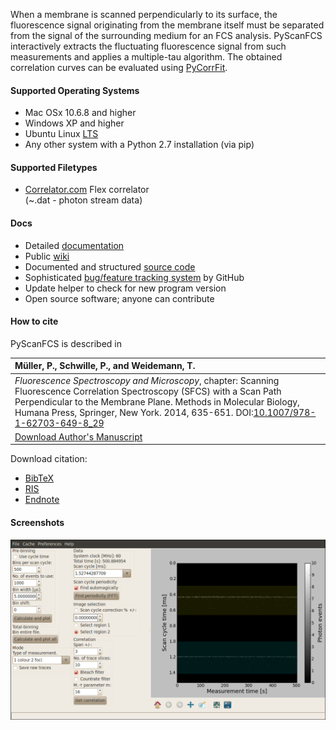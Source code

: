 When a membrane is scanned perpendicularly to its surface, the fluorescence signal
originating from the membrane itself must be separated from the signal of the
surrounding medium for an FCS analysis. PyScanFCS interactively extracts the
fluctuating fluorescence signal from such measurements and applies a multiple-tau
algorithm. The obtained correlation curves can be evaluated using
[PyCorrFit](http://FCS-analysis.github.io/PyCorrFit/).


#### Supported Operating Systems
- Mac OSx 10.6.8 and higher
- Windows XP and higher
- Ubuntu Linux [LTS](https://wiki.ubuntu.com/LTS)
- Any other system with a Python 2.7 installation (via pip)

#### Supported Filetypes
- [Correlator.com](http://correlator.com/) Flex correlator  
  (~.dat - photon stream data)

#### Docs
- Detailed [documentation](https://github.com/FCS-analysis/PyScanFCS/wiki/PyScanFCS_doc.pdf)
- Public [wiki](https://github.com/FCS-analysis/PyScanFCS/wiki)
- Documented and structured [source code](https://github.com/FCS-analysis/PyScanFCS/tree/master)
- Sophisticated [bug/feature tracking system](https://github.com/FCS-analysis/PyScanFCS/issues?state=open) by GitHub
- Update helper to check for new program version
- Open source software; anyone can contribute

#### How to cite
PyScanFCS is described in

|Müller, P., Schwille, P., and Weidemann, T. |
|:-----|
|*Fluorescence Spectroscopy and Microscopy*, chapter: Scanning Fluorescence Correlation Spectroscopy (SFCS) with a Scan Path Perpendicular to the Membrane Plane. Methods in Molecular Biology, Humana Press, Springer, New York. 2014, 635-651. DOI:[10.1007/978-1-62703-649-8_29](http://dx.doi.org/10.1007/978-1-62703-649-8_29)|
|[Download Author's Manuscript](https://github.com/FCS-analysis/PyScanFCS/wiki/Mueller,Weidemann_PerpLSFCS_FlSpecMicr_AuthorsManuscript_2015-01.pdf)|

Download citation: 
- [BibTeX](./cite/PyScanFCS.bib)
- [RIS](./cite/PyScanFCS.ris)
- [Endnote](./cite/PyScanFCS_endnote.txt)

#### Screenshots

[ ![scrot](./images/PyScanFCS_Main.png) ](./images/PyScanFCS_Main.png "Main Window")
